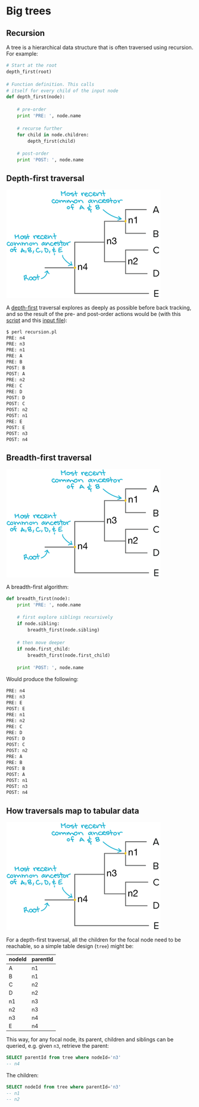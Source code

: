 Big trees
=========

Recursion
---------

A tree is a hierarchical data structure that is often traversed using recursion. For 
example:

```python
# Start at the root
depth_first(root)

# Function definition. This calls
# itself for every child of the input node
def depth_first(node):
	
	# pre-order
	print 'PRE: ', node.name
	
	# recurse further
	for child in node.children:
		depth_first(child)
	
	# post-order
	print 'POST: ', node.name

```

Depth-first traversal
---------------------

![](phylogeny.png)

A [depth-first](https://en.wikipedia.org/wiki/Depth-first_search) traversal explores as
deeply as possible before back tracking, and so the  result of the pre- and post-order 
actions would be (with this [script](recursion.pl) and this [input file](tree.nex)):

```
$ perl recursion.pl 
PRE: n4
PRE: n3
PRE: n1
PRE: A
PRE: B
POST: B
POST: A
PRE: n2
PRE: C
PRE: D
POST: D
POST: C
POST: n2
POST: n1
PRE: E
POST: E
POST: n3
POST: n4
```

Breadth-first traversal
-----------------------

![](phylogeny.png)

A breadth-first algorithm:

```python
def breadth_first(node):
	print 'PRE: ', node.name
	
	# first explore siblings recursively
	if node.sibling:
		breadth_first(node.sibling)
	
	# then move deeper
	if node.first_child:
		breadth_first(node.first_child)
	
	print 'POST: ', node.name
```

Would produce the following:

```
PRE: n4
PRE: n3
PRE: E
POST: E
PRE: n1
PRE: n2
PRE: C
PRE: D
POST: D
POST: C
POST: n2
PRE: A
PRE: B
POST: B
POST: A
POST: n1
POST: n3
POST: n4
```

How traversals map to tabular data
----------------------------------

![](phylogeny.png)

For a depth-first traversal, all the children for the focal node need to be reachable, so
a simple table design (`tree`) might be:

|nodeId|parentId|
|------|--------|
| A    | n1     |
| B    | n1     |
| C    | n2     |
| D    | n2     |
| n1   | n3     |
| n2   | n3     |
| n3   | n4     |
| E    | n4     |

This way, for any focal node, its parent, children and siblings can be queried, e.g. 
given `n3`, retrieve the parent:

```sql
SELECT parentId from tree where nodeId='n3'
-- n4
```
The children:
```sql
SELECT nodeId from tree where parentId='n3'
-- n1
-- n2
```
